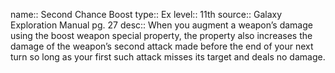 name:: Second Chance Boost 
type:: Ex
level:: 11th 
source:: Galaxy Exploration Manual pg. 27
desc:: When you augment a weapon’s damage using the boost weapon special property, the property also increases the damage of the weapon’s second attack made before the end of your next turn so long as your first such attack misses its target and deals no damage.

